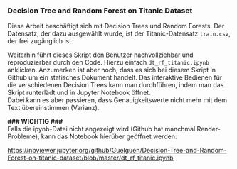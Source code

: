 ### Decision Tree and Random Forest on Titanic Dataset

Diese Arbeit beschäftigt sich mit Decision Trees und Random Forests. 
Der Datensatz, der dazu ausgewählt wurde, ist der Titanic-Datensatz `train.csv`,
der frei zugänglich ist.

Weiterhin führt dieses Skript den Benutzer nachvollziehbar und 
reproduzierbar durch den Code. Hierzu einfach `dt_rf_titanic.ipynb` anklicken.
Anzumerken ist aber noch, dass es sich bei diesem Skript in Github um ein 
statisches Dokument handelt. Das interaktive Bedienen für die verschiedenen 
Decision Trees kann man durchführen, indem man das Skript runterlädt und in 
Jupyter Notebook öffnet.  
Dabei kann es aber passieren, dass Genauigkeitswerte nicht mehr mit dem Text 
übereinstimmen (Varianz). 

**### WICHTIG ###**  
Falls die ipynb-Datei nicht angezeigt wird (Github hat manchmal Render-Probleme),
kann das Notebook hierüber geöffnet werden:

https://nbviewer.jupyter.org/github/Guelguen/Decision-Tree-and-Random-Forest-on-titanic-dataset/blob/master/dt_rf_titanic.ipynb

